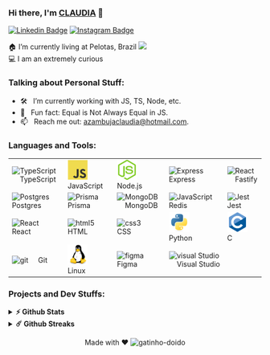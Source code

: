 ### Hi there, I'm [CLAUDIA](https://github.com/cclabdis) 👋

[![Linkedin Badge](https://img.shields.io/badge/-LinkedIn-0e76a8?style=flat-square&logo=Linkedin&logoColor=white)](https://linkedin.com/in/claudia-azambuja)
[![Instagram Badge](https://img.shields.io/badge/-Instagram-e4405f?style=flat-square&logo=Instagram&logoColor=white)](https://instagram.com/claudiazmb/)

🏠 I’m currently living at Pelotas, Brazil <img height="20" src="https://user-images.githubusercontent.com/79346301/202098149-b1d4c31a-03af-4e9c-bb0a-817a7fdbabd7.png">
 <br/> 💻 I am an extremely curious <br/>

### Talking about Personal Stuff:

- 🛠 &nbsp; I’m currently working with JS, TS, Node, etc.
- 👾 &nbsp; Fun fact: Equal is Not Always Equal in JS.
- 📫 &nbsp; Reach me out: azambujaclaudia@hotmail.com.

### Languages and Tools:
<table align="center">
  <tbody>
    <tr>
      <td>
        <img src="https://cdn.jsdelivr.net/gh/devicons/devicon/icons/typescript/typescript-original.svg" alt="TypeScript" height="40" title="TypeScript" />
        <img width="12" /> TypeScript
      </td>
      <td>
        <img src="https://raw.githubusercontent.com/devicons/devicon/master/icons/javascript/javascript-original.svg" alt="JavaScript" height="40" title="JavaScript"/>
        <img width="12" /> JavaScript
      </td>
      <td>
        <img src="https://raw.githubusercontent.com/devicons/devicon/master/icons/nodejs/nodejs-original.svg" alt="NodeJS" height="40" title="Node.js"/>
        <img width="12" /> Node.js
      </td>
      <td>
        <img src="https://skillicons.dev/icons?i=express" height="40" alt="Express"/>
        <img width="12" /> Express
      </td>
      <td>
        <img src="https://avatars.githubusercontent.com/u/24939410?s=280&v=4" alt="React" height="40" title="React"/>
        <img width="12" /> Fastify
      </td>
    </tr>

   <tr>
      <td>
        <img src="https://cdn.jsdelivr.net/gh/devicons/devicon/icons/postgresql/postgresql-original.svg" alt="Postgres" height="40" title="Postgres" />
        <img width="12" /> Postgres
      </td>
       <td>
        <img src="https://cdn.icon-icons.com/icons2/2148/PNG/512/prisma_icon_132076.png" alt="Prisma" height="40" title="Prisma" />
        <img width="12"/> Prisma
      </td>
      <td>
        <img src="https://cdn.jsdelivr.net/gh/devicons/devicon/icons/mongodb/mongodb-original.svg" alt="MongoDB" height="40" title="MongoDB" />
        <img width="12"/> MongoDB
      </td>
      <td>
        <img src="https://cdn.jsdelivr.net/gh/devicons/devicon/icons/redis/redis-original.svg" alt="JavaScript" height="40" title="Redis"/>
        <img width="12" /> Redis
      </td>
      <td>
        <img src="https://cdn.jsdelivr.net/gh/devicons/devicon/icons/jest/jest-plain.svg" alt="Jest" height="40" title="Jest" />
        <img width="12" /> Jest
      </td>
    </tr>

   <tr>
      <td>
        <img src="https://cdn.jsdelivr.net/gh/devicons/devicon/icons/react/react-original.svg" alt="React" height="40" title="React"/>
        <img width="12" /> React
      </td>
      <td>
        <img src="https://cdn.jsdelivr.net/gh/devicons/devicon/icons/html5/html5-original.svg" alt="html5" height="40" title="HTML"/> 
        <img width="12" /> HTML
      </td>
      <td>
        <img src="https://cdn.jsdelivr.net/gh/devicons/devicon/icons/css3/css3-original.svg" alt="css3" height="40" title="CSS"/>
        <img width="12" /> CSS
      </td>
      <td>
        <img src="https://raw.githubusercontent.com/devicons/devicon/master/icons/python/python-original.svg" alt="Python" height="40" title="Python"/>
        <img width="12"/> Python
      </td>
      <td>
        <img src="https://raw.githubusercontent.com/devicons/devicon/master/icons/c/c-original.svg" alt="C" height="40" title="C"/>
        <img width="12"/> C
      </td>
    </tr>

   <tr>
     <td>
        <img src="https://www.vectorlogo.zone/logos/git-scm/git-scm-icon.svg" alt="git" height="40" title="Git"/>
        <img width="12"/> Git
      </td>
      <td>
        <img src="https://raw.githubusercontent.com/devicons/devicon/master/icons/linux/linux-original.svg" alt="linux" height="40" title="Linux"/>
        <img width="12"/> Linux
      </td>
      <td>
        <img src="https://cdn.jsdelivr.net/gh/devicons/devicon/icons/figma/figma-original.svg" alt="figma" height="40" title="Figma"/>
        <img width="12"/> Figma
      </td>
      <td>
        <img src="https://cdn.simpleicons.org/visualstudiocode/007ACC" alt="visual Studio" height="40" title="Visual Studio"/>
        <img width="12"/> Visual Studio
      </td>
    </tr>
  </tbody>
</table>

###

<div align="left">
</div>

###

### Projects and Dev Stuffs:

<details>
  <summary><b>⚡ Github Stats</b></summary>

  <br />
  <img height="180em" src="https://github-readme-stats.vercel.app/api?username=claudiaazambuja&show_icons=true&hide_border=true&&count_private=true&include_all_commits=true" />
  <img height="180em" src="https://github-readme-stats.vercel.app/api/top-langs/?username=claudiaazambuja&exclude_repo=KNN-Image-Classification&show_icons=true&hide_border=true&layout=compact&langs_count=8"/>
</details>

<details>
  <summary><b>☄️ Github Streaks</b></summary>

  <br />
  <img height="180em" src="https://github-readme-streak-stats.herokuapp.com/?user=iampavangandhi&hide_border=true" />
</details>

 
  
  <p align="center">
  Made with ❤️  <img src="https://media.giphy.com/media/WUlplcMpOCEmTGBtBW/giphy.gif" width="30" alt="gatinho-doido"> 
</p>
